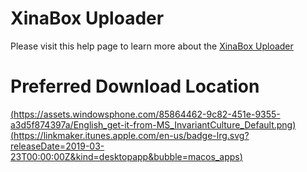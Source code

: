 # XinaBox Uploader

Please visit this help page to learn more about the [XinaBox Uploader](https://xinabox.cc/pages/xinabox-uploader)

# Preferred Download Location
[(https://assets.windowsphone.com/85864462-9c82-451e-9355-a3d5f874397a/English_get-it-from-MS_InvariantCulture_Default.png)](https//www.microsoft.com/store/apps/9P64Z7297WP6?cid=storebadge&ocid=badge)
[(https://linkmaker.itunes.apple.com/en-us/badge-lrg.svg?releaseDate=2019-03-23T00:00:00Z&kind=desktopapp&bubble=macos_apps)](https://geo.itunes.apple.com/us/app/xinabox-uploader/id1456772276?mt=12&app=apps)

